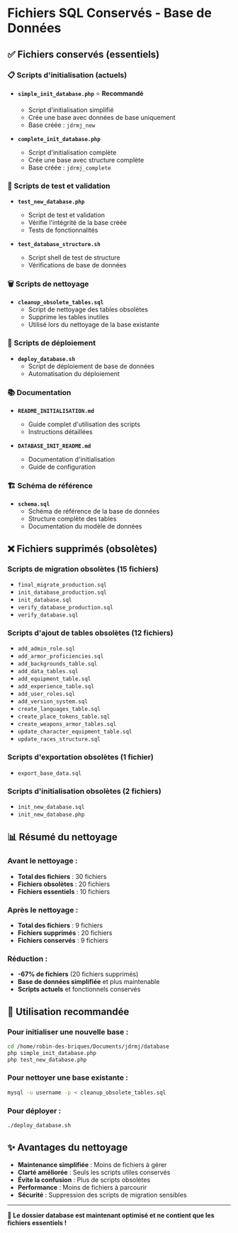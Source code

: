 # Fichiers SQL Conservés - Base de Données

## ✅ **Fichiers conservés (essentiels)**

### **📋 Scripts d'initialisation (actuels)**
- **`simple_init_database.php`** ⭐ **Recommandé**
  - Script d'initialisation simplifié
  - Crée une base avec données de base uniquement
  - Base créée : `jdrmj_new`

- **`complete_init_database.php`**
  - Script d'initialisation complète
  - Crée une base avec structure complète
  - Base créée : `jdrmj_complete`

### **🧪 Scripts de test et validation**
- **`test_new_database.php`**
  - Script de test et validation
  - Vérifie l'intégrité de la base créée
  - Tests de fonctionnalités

- **`test_database_structure.sh`**
  - Script shell de test de structure
  - Vérifications de base de données

### **🗑️ Scripts de nettoyage**
- **`cleanup_obsolete_tables.sql`**
  - Script de nettoyage des tables obsolètes
  - Supprime les tables inutiles
  - Utilisé lors du nettoyage de la base existante

### **🚀 Scripts de déploiement**
- **`deploy_database.sh`**
  - Script de déploiement de base de données
  - Automatisation du déploiement

### **📚 Documentation**
- **`README_INITIALISATION.md`**
  - Guide complet d'utilisation des scripts
  - Instructions détaillées

- **`DATABASE_INIT_README.md`**
  - Documentation d'initialisation
  - Guide de configuration

### **🏗️ Schéma de référence**
- **`schema.sql`**
  - Schéma de référence de la base de données
  - Structure complète des tables
  - Documentation du modèle de données

## ❌ **Fichiers supprimés (obsolètes)**

### **Scripts de migration obsolètes (15 fichiers)**
- `final_migrate_production.sql`
- `init_database_production.sql`
- `init_database.sql`
- `verify_database_production.sql`
- `verify_database.sql`

### **Scripts d'ajout de tables obsolètes (12 fichiers)**
- `add_admin_role.sql`
- `add_armor_proficiencies.sql`
- `add_backgrounds_table.sql`
- `add_data_tables.sql`
- `add_equipment_table.sql`
- `add_experience_table.sql`
- `add_user_roles.sql`
- `add_version_system.sql`
- `create_languages_table.sql`
- `create_place_tokens_table.sql`
- `create_weapons_armor_tables.sql`
- `update_character_equipment_table.sql`
- `update_races_structure.sql`

### **Scripts d'exportation obsolètes (1 fichier)**
- `export_base_data.sql`

### **Scripts d'initialisation obsolètes (2 fichiers)**
- `init_new_database.sql`
- `init_new_database.php`

## 📊 **Résumé du nettoyage**

### **Avant le nettoyage :**
- **Total des fichiers** : 30 fichiers
- **Fichiers obsolètes** : 20 fichiers
- **Fichiers essentiels** : 10 fichiers

### **Après le nettoyage :**
- **Total des fichiers** : 9 fichiers
- **Fichiers supprimés** : 20 fichiers
- **Fichiers conservés** : 9 fichiers

### **Réduction :**
- **-67% de fichiers** (20 fichiers supprimés)
- **Base de données simplifiée** et plus maintenable
- **Scripts actuels** et fonctionnels conservés

## 🎯 **Utilisation recommandée**

### **Pour initialiser une nouvelle base :**
```bash
cd /home/robin-des-briques/Documents/jdrmj/database
php simple_init_database.php
php test_new_database.php
```

### **Pour nettoyer une base existante :**
```bash
mysql -u username -p < cleanup_obsolete_tables.sql
```

### **Pour déployer :**
```bash
./deploy_database.sh
```

## ✨ **Avantages du nettoyage**

- **Maintenance simplifiée** : Moins de fichiers à gérer
- **Clarté améliorée** : Seuls les scripts utiles conservés
- **Évite la confusion** : Plus de scripts obsolètes
- **Performance** : Moins de fichiers à parcourir
- **Sécurité** : Suppression des scripts de migration sensibles

---

**🎉 Le dossier database est maintenant optimisé et ne contient que les fichiers essentiels !**
